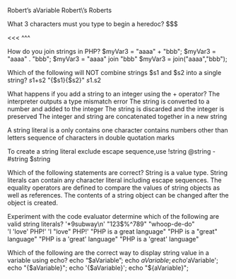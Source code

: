 <?php
$favoriteAnimal = "cat"; 
echo "My favorite animals are ${favoriteAnimal}s"; 

<?php
$myPet='cat';
$myFriend="Ana";
echo "I love $mypet .";
echo 'Hello $myFriend .';
echo "My friend {$myFriend}".' '."really loves ${myPet}s.";

Which of the following statements are TRUE regarding strings?

  A.  Strings inside single quotes(') will be treated literally

  B.  Strings inside double quotes(") will be treated literally

  C.  Strings inside double quotes(") will be interpreted and therefore may undergo changes

  D.  Strings inside single quotes are not actually strings

Which of the following best describes the characteristics of string data type?
-A string can be stored in a variable
-A string can be created using single quotes

Which operator is used to concatenate two strings in php?
a) dot operator (.)
b) plus operator (+)

From the following php scripting block, what will be displayed in the browser:
<?php 
$aVariable = “Robert\’s”;
echo $aVariable; 
?>
 Robert’s
 aVariable
 Robert\’s
 Roberts
 
What 3 characters must you type to begin a heredoc?
 $$$ 
 >>> 
 <<< 
 ^^^ 
 
How do you join strings in PHP?
 $myVar3 = "aaaa" + "bbb"; 
 $myVar3 = "aaaa" . "bbb"; 
 $myVar3 = "aaaa" join "bbb"
 $myVar3 = join("aaaa","bbb"); 
 
Which of the following will NOT combine strings $s1 and $s2 into a single string?
 $s1+$s2
 "{$s1}{$s2}"
 $s1.$s2
 
What happens if you add a string to an integer using the + operator? 
The interpreter outputs a type mismatch error 
The string is converted to a number and added to the integer 
The string is discarded and the integer is preserved 
The integer and string are concatenated together in a new string

A string literal is 
a only contains one character 
contains numbers other than 
letters 
sequence of characters in double quotation marks

To create a string literal exclude escape sequence,use 
!string 
@string - 
#string 
$string

Which of the following statements are correct? 
String is a value type. 
String literals can contain any character literal including escape sequences. 
The equality operators are defined to compare the values of string objects as well as references. 
The contents of a string object can be changed after the object is created.

Experiment with the code evaluator determine which of the following are valid string literals?
'*9subway\n' 
"123$%^789"
"whoop-de-do"  
'I 'love' PHP!'
'I "love" PHP!'
"PHP is a great language" 
"PHP is a "great" language"
"PHP is a 'great' language"
"PHP is a \'great\' language"

Which of the following are the correct way to display string value in a variable using echo?
 echo “$aVariable”;
 echo $aVariable;
 echo '$aVariable';
 echo "{$aVariable}";
 echo '{$aVariable}';
 echo "${aVariable}";

 